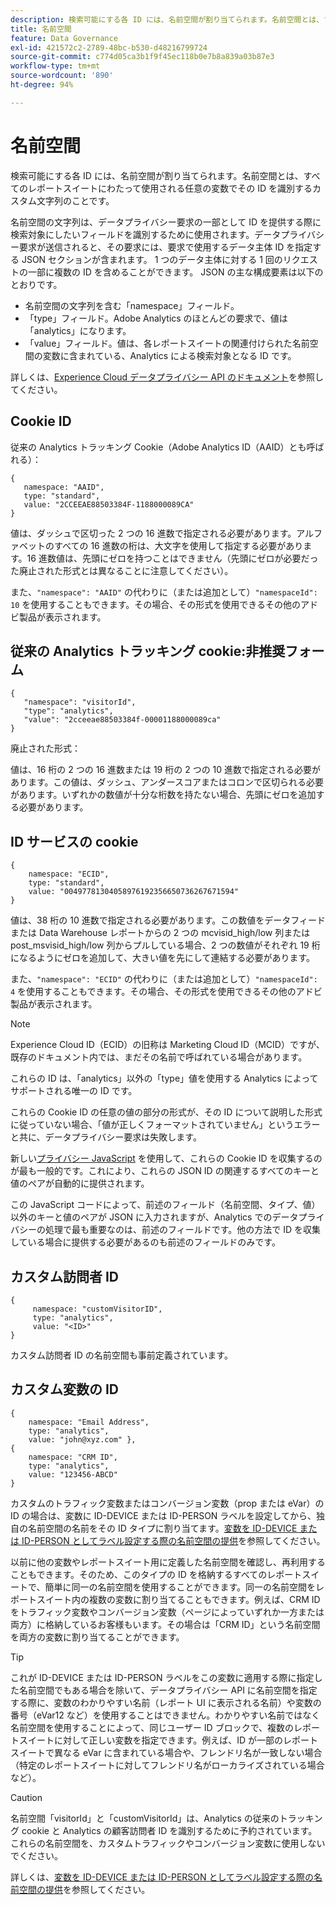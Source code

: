 ```yaml
---
description: 検索可能にする各 ID には、名前空間が割り当てられます。名前空間とは、すべてのレポートスイートにわたって使用される任意の変数でその ID を識別するカスタム文字列のことです。
title: 名前空間
feature: Data Governance
exl-id: 421572c2-2789-48bc-b530-d48216799724
source-git-commit: c774d05ca3b1f9f45ec118b0e7b8a839a03b87e3
workflow-type: tm+mt
source-wordcount: '890'
ht-degree: 94%

---
```


# 名前空間

検索可能にする各 ID には、名前空間が割り当てられます。名前空間とは、すべてのレポートスイートにわたって使用される任意の変数でその ID を識別するカスタム文字列のことです。

名前空間の文字列は、データプライバシー要求の一部として ID を提供する際に検索対象にしたいフィールドを識別するために使用されます。データプライバシー要求が送信されると、その要求には、要求で使用するデータ主体 ID を指定する JSON セクションが含まれます。 1 つのデータ主体に対する 1 回のリクエストの一部に複数の ID を含めることができます。 JSON の主な構成要素は以下のとおりです。

* 名前空間の文字列を含む「namespace」フィールド。
* 「type」フィールド。Adobe Analytics のほとんどの要求で、値は「analytics」になります。
* 「value」フィールド。値は、各レポートスイートの関連付けられた名前空間の変数に含まれている、Analytics による検索対象となる ID です。

詳しくは、[Experience Cloud データプライバシー API のドキュメント](https://experienceleague.adobe.com/docs/experience-platform/privacy/api/overview.html?lang=ja)を参照してください。

## Cookie ID

従来の Analytics トラッキング Cookie（Adobe Analytics ID（AAID）とも呼ばれる）：

```
{
   namespace: "AAID",
   type: "standard",
   value: "2CCEEAE88503384F-1188000089CA"
}
```

値は、ダッシュで区切った 2 つの 16 進数で指定される必要があります。アルファベットのすべての 16 進数の桁は、大文字を使用して指定する必要があります。16 進数値は、先頭にゼロを持つことはできません（先頭にゼロが必要だった廃止された形式とは異なることに注意してください）。

また、`"namespace": "AAID"` の代わりに（または追加として）`"namespaceId": 10` を使用することもできます。その場合、その形式を使用できるその他のアドビ製品が表示されます。

## 従来の Analytics トラッキング cookie:非推奨フォーム

```
{
   "namespace": "visitorId",
   "type": "analytics",
   "value": "2cceeae88503384f-00001188000089ca"
}
```

廃止された形式：

値は、16 桁の 2 つの 16 進数または 19 桁の 2 つの 10 進数で指定される必要があります。この値は、ダッシュ、アンダースコアまたはコロンで区切られる必要があります。いずれかの数値が十分な桁数を持たない場合、先頭にゼロを追加する必要があります。

## ID サービスの cookie

```
{
    namespace: "ECID",
    type: "standard",
    value: "00497781304058976192356650736267671594"
}
```

値は、38 桁の 10 進数で指定される必要があります。この数値をデータフィードまたは Data Warehouse レポートからの 2 つの mcvisid\_high/low 列または post\_msvisid\_high/low 列からプルしている場合、2 つの数値がそれぞれ 19 桁になるようにゼロを追加して、大きい値を先にして連結する必要があります。

また、`"namespace": "ECID"` の代わりに（または追加として）`"namespaceId": 4` を使用することもできます。その場合、その形式を使用できるその他のアドビ製品が表示されます。

>[!NOTE]
>
>Experience Cloud ID（ECID）の旧称は Marketing Cloud ID（MCID）ですが、既存のドキュメント内では、まだその名前で呼ばれている場合があります。
>
>これらの ID は、「analytics」以外の「type」値を使用する Analytics によってサポートされる唯一の ID です。

これらの Cookie ID の任意の値の部分の形式が、その ID について説明した形式に従っていない場合、「値が正しくフォーマットされていません」というエラーと共に、データプライバシー要求は失敗します。

新しい[プライバシー JavaScript](https://developer.adobe.com/experience-platform-apis/references/privacy-service/) を使用して、これらの Cookie ID を収集するのが最も一般的です。これにより、これらの JSON ID の関連するすべてのキーと値のペアが自動的に提供されます。

この JavaScript コードによって、前述のフィールド（名前空間、タイプ、値）以外のキーと値のペアが JSON に入力されますが、Analytics でのデータプライバシーの処理で最も重要なのは、前述のフィールドです。他の方法で ID を収集している場合に提供する必要があるのも前述のフィールドのみです。

## カスタム訪問者 ID

```
{
     namespace: "customVisitorID",
     type: "analytics",
     value: "<ID>"
}
```

カスタム訪問者 ID の名前空間も事前定義されています。

## カスタム変数の ID

```
{
    namespace: "Email Address",
    type: "analytics", 
    value: "john@xyz.com" }, 
{
    namespace: "CRM ID", 
    type: "analytics", 
    value: "123456-ABCD" 
}
```

カスタムのトラフィック変数またはコンバージョン変数（prop または eVar）の ID の場合は、変数に ID-DEVICE または ID-PERSON ラベルを設定してから、独自の名前空間の名前をその ID タイプに割り当てます。[変数を ID-DEVICE または ID-PERSON としてラベル設定する際の名前空間の提供](/help/admin/admin/c-data-governance/data-labeling/gdpr-labels.md)を参照してください。

以前に他の変数やレポートスイート用に定義した名前空間を確認し、再利用することもできます。そのため、このタイプの ID を格納するすべてのレポートスイートで、簡単に同一の名前空間を使用することができます。同一の名前空間をレポートスイート内の複数の変数に割り当てることもできます。例えば、CRM ID をトラフィック変数やコンバージョン変数（ページによっていずれか一方または両方）に格納しているお客様もいます。その場合は「CRM ID」という名前空間を両方の変数に割り当てることができます。

>[!TIP]
>
>これが ID-DEVICE または ID-PERSON ラベルをこの変数に適用する際に指定した名前空間でもある場合を除いて、データプライバシー API に名前空間を指定する際に、変数のわかりやすい名前（レポート UI に表示される名前）や変数の番号（eVar12 など）を使用することはできません。わかりやすい名前ではなく名前空間を使用することによって、同じユーザー ID ブロックで、複数のレポートスイートに対して正しい変数を指定できます。例えば、ID が一部のレポートスイートで異なる eVar に含まれている場合や、フレンドリ名が一致しない場合（特定のレポートスイートに対してフレンドリ名がローカライズされている場合など）。

>[!CAUTION]
>
> 名前空間「visitorId」と「customVisitorId」は、Analytics の従来のトラッキング cookie と Analytics の顧客訪問者 ID を識別するために予約されています。これらの名前空間を、カスタムトラフィックやコンバージョン変数に使用しないでください。

詳しくは、[変数を ID-DEVICE または ID-PERSON としてラベル設定する際の名前空間の提供](/help/admin/admin/c-data-governance/data-labeling/gdpr-labels.md)を参照してください。
